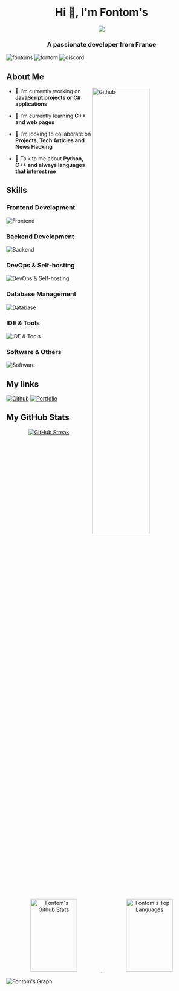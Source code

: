 <h1 align="center">Hi 👋, I'm Fontom's</h1>
<div align="center">
  <img src="https://lanyard.cnrad.dev/api/677154388065910822" />
</div>
<h3 align="center">A passionate developer from France</h3>
<p align="left">
  <img src="https://komarev.com/ghpvc/?username=fontoms&label=Profile%20views&color=0e75b6&style=flat" alt="fontoms" />
  <img src="https://img.shields.io/badge/Username-Fontom's-orange" alt="fontom" />
  <img src="https://img.shields.io/badge/Discord-fontoms-blue" alt="discord" />
</p>

<h2>About Me</h2>

<img width="55%" align="right" alt="Github" src="https://raw.githubusercontent.com/onimur/.github/master/.resources/git-header.svg" />

- 🔭 I’m currently working on **JavaScript projects or C# applications**

- 🌱 I’m currently learning **C++ and web pages**

- 👯 I’m looking to collaborate on **Projects, Tech Articles and News Hacking**

- 💬 Talk to me about **Python, C++ and always languages that interest me** 

<h2>Skills</h2>

<h3>Frontend Development</h3>

![Frontend](https://skillicons.dev/icons?i=html,css,js,ts,react,nextjs,bootstrap,wordpress)

<h3>Backend Development</h3>

![Backend](https://skillicons.dev/icons?i=nodejs,express,php,cs,cpp,java,lua,py,r)

<h3>DevOps & Self-hosting</h3>

![DevOps & Self-hosting](https://skillicons.dev/icons?i=docker,github,gitlab,heroku,nginx,raspberrypi,vercel)

<h3>Database Management</h3>

![Database](https://skillicons.dev/icons?i=mongodb,mysql,postgres)

<h3>IDE & Tools</h3>

![IDE & Tools](https://skillicons.dev/icons?i=androidstudio,bash,idea,powershell,visualstudio,vscode,postman,stackoverflow)

<h3>Software & Others</h3>

![Software](https://skillicons.dev/icons?i=blender,discord,git,linux,ps,arduino)

<h2>My links</h2>

[![Github](https://skillicons.dev/icons?i=github)](https://www.github.com/fontoms)
[![Portfolio](https://skillicons.dev/icons?i=cloudflare)](https://fontoms.com)

<h2>My GitHub Stats</h2>
<p align="center">
  <a href="https://git.io/streak-stats">
    <img src="https://streak-stats.demolab.com?user=fontoms&theme=github-dark&mode=weekly" alt="GitHub Streak" />
  </a>
</p>
<p align="center">
  <a href="https://github.com/fontoms">
    <img alt="Fontom's Github Stats" src="https://github-readme-stats.vercel.app/api?username=fontoms&show_icons=true&theme=dark&count_private=tru" height="192px" width="49.5%"/>
  </a>
  <a href="https://github.com/fontoms">
    <img alt="Fontom's Top Languages" src="https://github-readme-stats.vercel.app/api/top-langs?username=fontoms&theme=dark&langs_count=8&layout=compact&count_private=true" height="192px" width="49.5%"/>
  </a>
  <br/>
</p>

![Fontom's Graph](https://github-readme-activity-graph.vercel.app/graph?username=fontoms&custom_title=Fontom's%20GitHub%20Activity%20Graph&theme=github-compact)
